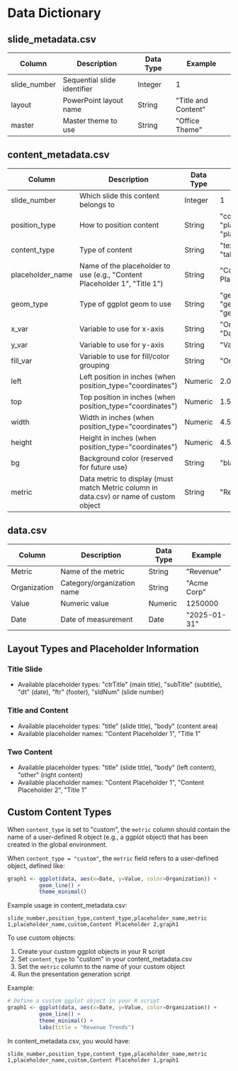 # Data Dictionary

## slide_metadata.csv

| Column | Description | Data Type | Example |
|--------|-------------|-----------|---------|
| slide_number | Sequential slide identifier | Integer | 1 |
| layout | PowerPoint layout name | String | "Title and Content" |
| master | Master theme to use | String | "Office Theme" |

## content_metadata.csv

| Column | Description | Data Type | Example |
|--------|-------------|-----------|---------|
| slide_number | Which slide this content belongs to | Integer | 1 |
| position_type | How to position content | String | "coordinates", "placeholder_type", "placeholder_name" |
| content_type | Type of content | String | "text", "graph", "table", "custom" |
| placeholder_name | Name of the placeholder to use (e.g., "Content Placeholder 1", "Title 1") | String | "Content Placeholder 1" |
| geom_type | Type of ggplot geom to use | String | "geom_bar", "geom_line", "geom_point" |
| x_var | Variable to use for x-axis | String | "Organization", "Date" |
| y_var | Variable to use for y-axis | String | "Value" |
| fill_var | Variable to use for fill/color grouping | String | "Organization" |
| left | Left position in inches (when position_type="coordinates") | Numeric | 2.0 |
| top | Top position in inches (when position_type="coordinates") | Numeric | 1.5 |
| width | Width in inches (when position_type="coordinates") | Numeric | 4.5 |
| height | Height in inches (when position_type="coordinates") | Numeric | 4.5 |
| bg | Background color (reserved for future use) | String | "black" |
| metric | Data metric to display (must match Metric column in data.csv) or name of custom object | String | "Revenue" |

## data.csv

| Column | Description | Data Type | Example |
|--------|-------------|-----------|---------|
| Metric | Name of the metric | String | "Revenue" |
| Organization | Category/organization name | String | "Acme Corp" |
| Value | Numeric value | Numeric | 1250000 |
| Date | Date of measurement | Date | "2025-01-31" |

## Layout Types and Placeholder Information

### Title Slide
- Available placeholder types: "ctrTitle" (main title), "subTitle" (subtitle), "dt" (date), "ftr" (footer), "sldNum" (slide number)

### Title and Content
- Available placeholder types: "title" (slide title), "body" (content area)
- Available placeholder names: "Content Placeholder 1", "Title 1"

### Two Content
- Available placeholder types: "title" (slide title), "body" (left content), "other" (right content)
- Available placeholder names: "Content Placeholder 1", "Content Placeholder 2", "Title 1"

## Custom Content Types

When `content_type` is set to "custom", the `metric` column should contain the name of a user-defined R object (e.g., a ggplot object) that has been created in the global environment.

When `content_type = "custom"`, the `metric` field refers to a user-defined object, defined like:
```r
graph1 <- ggplot(data, aes(x=Date, y=Value, color=Organization)) + 
          geom_line() + 
          theme_minimal()
```

Example usage in content_metadata.csv:
```csv
slide_number,position_type,content_type,placeholder_name,metric
1,placeholder_name,custom,Content Placeholder 2,graph1
```

To use custom objects:

1. Create your custom ggplot objects in your R script
2. Set `content_type` to "custom" in your content_metadata.csv
3. Set the `metric` column to the name of your custom object
4. Run the presentation generation script

Example:
```r
# Define a custom ggplot object in your R script
graph1 <- ggplot(data, aes(x=Date, y=Value, color=Organization)) + 
          geom_line() + 
          theme_minimal() +
          labs(title = "Revenue Trends")
```

In content_metadata.csv, you would have:
```csv
slide_number,position_type,content_type,placeholder_name,metric
1,placeholder_name,custom,Content Placeholder 1,graph1
```